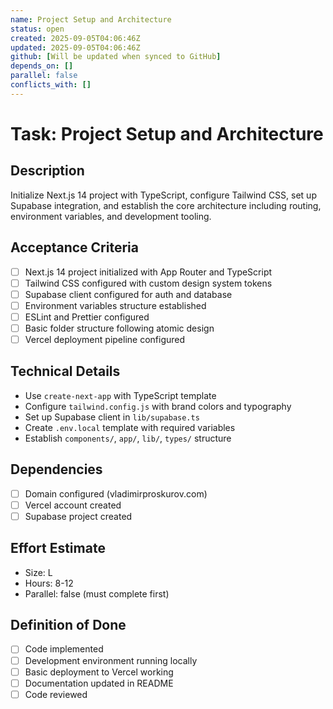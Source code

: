 ```yaml
---
name: Project Setup and Architecture
status: open
created: 2025-09-05T04:06:46Z
updated: 2025-09-05T04:06:46Z
github: [Will be updated when synced to GitHub]
depends_on: []
parallel: false
conflicts_with: []
---
```


# Task: Project Setup and Architecture

## Description
Initialize Next.js 14 project with TypeScript, configure Tailwind CSS, set up Supabase integration, and establish the core architecture including routing, environment variables, and development tooling.

## Acceptance Criteria
- [ ] Next.js 14 project initialized with App Router and TypeScript
- [ ] Tailwind CSS configured with custom design system tokens
- [ ] Supabase client configured for auth and database
- [ ] Environment variables structure established
- [ ] ESLint and Prettier configured
- [ ] Basic folder structure following atomic design
- [ ] Vercel deployment pipeline configured

## Technical Details
- Use `create-next-app` with TypeScript template
- Configure `tailwind.config.js` with brand colors and typography
- Set up Supabase client in `lib/supabase.ts`
- Create `.env.local` template with required variables
- Establish `components/`, `app/`, `lib/`, `types/` structure

## Dependencies
- [ ] Domain configured (vladimirproskurov.com)
- [ ] Vercel account created
- [ ] Supabase project created

## Effort Estimate
- Size: L
- Hours: 8-12
- Parallel: false (must complete first)

## Definition of Done
- [ ] Code implemented
- [ ] Development environment running locally
- [ ] Basic deployment to Vercel working
- [ ] Documentation updated in README
- [ ] Code reviewed